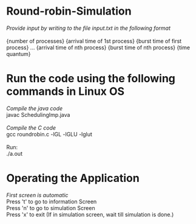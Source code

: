 # Round-robin-Simulation
<i>Provide input by writing to the file input.txt in the following format</i></br></br>
{number of processes} {arrival time of 1st process} {burst time of first process} ... {arrival time of nth process} {burst time of nth process} {time quantum}
# Run the code using the following commands in Linux OS
<i> Compile the java code</i></br>
javac SchedulingImp.java </br></br>
<i> Compile the C code</i></br>
gcc roundrobin.c -lGL -lGLU -lglut</br></br>
Run:</br>
./a.out
# Operating the Application
<i>First screen is automatic </i></br>
Press 't' to go to information Screen </br>
Press 'n' to go to simulation Screen </br>
Press 'x' to exit (If in simulation screen, wait till simulation is done.) </br>
